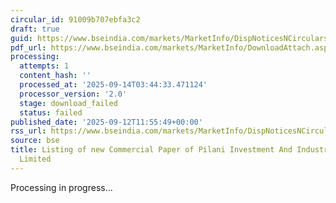 ```yaml
---
circular_id: 91009b707ebfa3c2
draft: true
guid: https://www.bseindia.com/markets/MarketInfo/DispNoticesNCirculars.aspx?Noticeid={542B402F-14F5-4778-9C0E-1976DFE83892}&noticeno=20250912-70&dt=09/12/2025&icount=70&totcount=103&flag=0
pdf_url: https://www.bseindia.com/markets/MarketInfo/DownloadAttach.aspx?id=20250912-70&attachedId=
processing:
  attempts: 1
  content_hash: ''
  processed_at: '2025-09-14T03:44:33.471124'
  processor_version: '2.0'
  stage: download_failed
  status: failed
published_date: '2025-09-12T11:55:49+00:00'
rss_url: https://www.bseindia.com/markets/MarketInfo/DispNoticesNCirculars.aspx?Noticeid={542B402F-14F5-4778-9C0E-1976DFE83892}&noticeno=20250912-70&dt=09/12/2025&icount=70&totcount=103&flag=0
source: bse
title: Listing of new Commercial Paper of Pilani Investment And Industries Corporation
  Limited
---
```


Processing in progress...